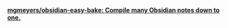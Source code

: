 [**mgmeyers/obsidian-easy-bake: Compile many Obsidian notes down to one.**](https://github.com/mgmeyers/obsidian-easy-bake)